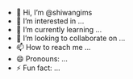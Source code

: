 - 👋 Hi, I’m @shiwangims
- 👀 I’m interested in ...
- 🌱 I’m currently learning ...
- 💞️ I’m looking to collaborate on ...
- 📫 How to reach me ...
- 😄 Pronouns: ...
- ⚡ Fun fact: ...

<!---
shiwangims/shiwangims is a ✨ special ✨ repository because its `README.md` (this file) appears on your GitHub profile.
You can click the Preview link to take a look at your changes.
--->
